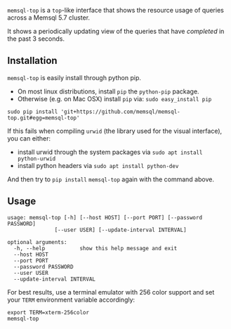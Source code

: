 `memsql-top` is a `top`-like interface that shows the resource usage
of queries across a Memsql 5.7 cluster.

It shows a periodically updating view of the queries that have _completed_ in
the past 3 seconds.

## Installation

`memsql-top` is easily install through python pip.

 - On most linux distributions, install `pip` the `python-pip` package.
 - Otherwise (e.g. on Mac OSX) install `pip` via: `sudo easy_install pip`

```
sudo pip install 'git+https://github.com/memsql/memsql-top.git#egg=memsql-top'
```

If this fails when compiling `urwid` (the library used for the visual
interface), you can either:

  - install urwid through the system packages via `sudo apt install  python-urwid`
  - install python headers via `sudo apt install python-dev`

And then try to `pip install` `memsql-top` again with the command above.

## Usage

```
usage: memsql-top [-h] [--host HOST] [--port PORT] [--password PASSWORD]
               [--user USER] [--update-interval INTERVAL]

optional arguments:
  -h, --help           show this help message and exit
  --host HOST
  --port PORT
  --password PASSWORD
  --user USER
  --update-interval INTERVAL
```

For best results, use a terminal emulator with 256 color support and set your
`TERM` environment variable accordingly:

```
export TERM=xterm-256color
memsql-top
```
